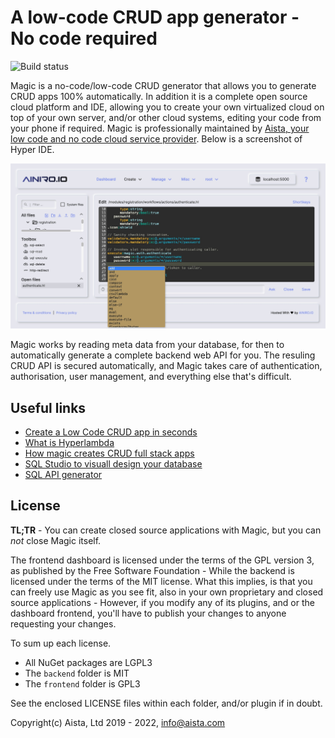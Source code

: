 
# A low-code CRUD app generator - No code required

![Build status](https://github.com/polterguy/magic/actions/workflows/codeql-analysis.yml/badge.svg)

Magic is a no-code/low-code CRUD generator that allows you to generate CRUD apps 100% automatically.
In addition it is a complete open source cloud platform and IDE, allowing you to create your own virtualized
cloud on top of your own server, and/or other cloud systems, editing your code from your phone if required.
Magic is professionally maintained by [Aista, your low code and no code cloud service provider](https://aista.com).
Below is a screenshot of Hyper IDE.

![Dashboard screenshot](https://raw.githubusercontent.com/polterguy/polterguy.github.io/master/images/hyper-ide-actions.jpg)

Magic works by reading meta data from your database, for then to automatically generate a
complete backend web API for you. The resuling CRUD API is secured automatically, and Magic takes care
of authentication, authorisation, user management, and everything else that's difficult.

## Useful links

* [Create a Low Code CRUD app in seconds](https://aista.com)
* [What is Hyperlambda](https://aista.com/hyperlambda/)
* [How magic creates CRUD full stack apps](https://aista.com/crud-datagrid/)
* [SQL Studio to visuall design your database](https://aista.com/sql-studio/)
* [SQL API generator](https://aista.com/sql-api-generator/)

## License

**TL;TR** - You can create closed source applications with Magic, but you can _not_ close Magic itself.

The frontend dashboard is licensed under the terms of the GPL version 3, as published by the Free Software Foundation -
While the backend is licensed under the terms of the MIT license. What this implies, is that you can freely use Magic
as you see fit, also in your own proprietary and closed source applications - However, if you modify any of its plugins,
and or the dashboard frontend, you'll have to publish your changes to anyone requesting your changes.

To sum up each license.

* All NuGet packages are LGPL3
* The `backend` folder is MIT
* The `frontend` folder is GPL3

See the enclosed LICENSE files within each folder, and/or plugin if in doubt.

Copyright(c) Aista, Ltd 2019 - 2022, info@aista.com
